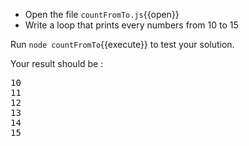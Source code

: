 - Open the file `countFromTo.js`{{open}}
- Write a loop that prints every numbers from 10 to 15 

Run `node countFromTo`{{execute}} to test your solution.

Your result should be : 

<pre class="file">
10
11
12
13
14
15
</pre>